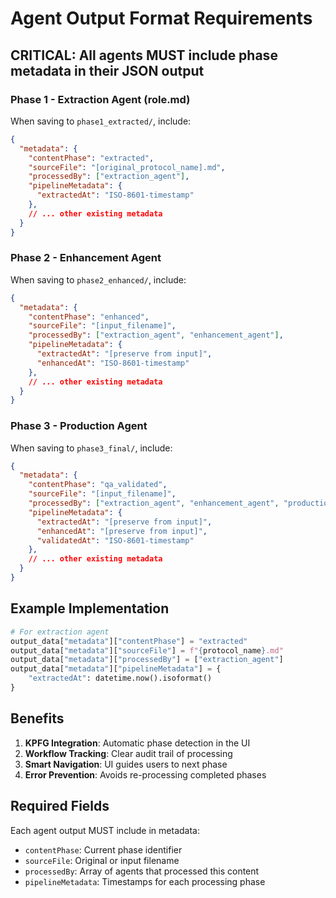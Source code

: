 # Agent Output Format Requirements

## CRITICAL: All agents MUST include phase metadata in their JSON output

### Phase 1 - Extraction Agent (role.md)

When saving to `phase1_extracted/`, include:

```json
{
  "metadata": {
    "contentPhase": "extracted",
    "sourceFile": "[original_protocol_name].md",
    "processedBy": ["extraction_agent"],
    "pipelineMetadata": {
      "extractedAt": "ISO-8601-timestamp"
    },
    // ... other existing metadata
  }
}
```

### Phase 2 - Enhancement Agent

When saving to `phase2_enhanced/`, include:

```json
{
  "metadata": {
    "contentPhase": "enhanced",
    "sourceFile": "[input_filename]",
    "processedBy": ["extraction_agent", "enhancement_agent"],
    "pipelineMetadata": {
      "extractedAt": "[preserve from input]",
      "enhancedAt": "ISO-8601-timestamp"
    },
    // ... other existing metadata
  }
}
```

### Phase 3 - Production Agent

When saving to `phase3_final/`, include:

```json
{
  "metadata": {
    "contentPhase": "qa_validated",
    "sourceFile": "[input_filename]",
    "processedBy": ["extraction_agent", "enhancement_agent", "production_agent"],
    "pipelineMetadata": {
      "extractedAt": "[preserve from input]",
      "enhancedAt": "[preserve from input]",
      "validatedAt": "ISO-8601-timestamp"
    },
    // ... other existing metadata
  }
}
```

## Example Implementation

```python
# For extraction agent
output_data["metadata"]["contentPhase"] = "extracted"
output_data["metadata"]["sourceFile"] = f"{protocol_name}.md"
output_data["metadata"]["processedBy"] = ["extraction_agent"]
output_data["metadata"]["pipelineMetadata"] = {
    "extractedAt": datetime.now().isoformat()
}
```

## Benefits

1. **KPFG Integration**: Automatic phase detection in the UI
2. **Workflow Tracking**: Clear audit trail of processing
3. **Smart Navigation**: UI guides users to next phase
4. **Error Prevention**: Avoids re-processing completed phases

## Required Fields

Each agent output MUST include in metadata:
- `contentPhase`: Current phase identifier
- `sourceFile`: Original or input filename
- `processedBy`: Array of agents that processed this content
- `pipelineMetadata`: Timestamps for each processing phase